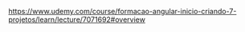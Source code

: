https://www.udemy.com/course/formacao-angular-inicio-criando-7-projetos/learn/lecture/7071692#overview